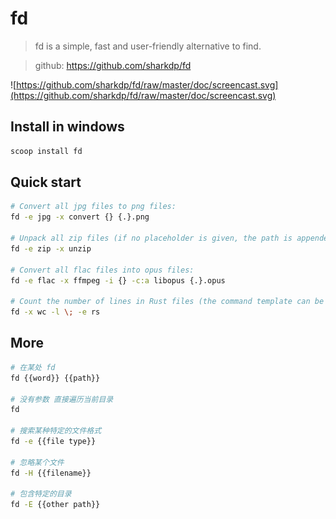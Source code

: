 # fd

> fd is a simple, fast and user-friendly alternative to find.

> github: https://github.com/sharkdp/fd

![https://github.com/sharkdp/fd/raw/master/doc/screencast.svg](https://github.com/sharkdp/fd/raw/master/doc/screencast.svg)

## Install in windows 

```bash
scoop install fd
```

## Quick start

```bash
# Convert all jpg files to png files:
fd -e jpg -x convert {} {.}.png

# Unpack all zip files (if no placeholder is given, the path is appended):
fd -e zip -x unzip

# Convert all flac files into opus files:
fd -e flac -x ffmpeg -i {} -c:a libopus {.}.opus

# Count the number of lines in Rust files (the command template can be terminated with ';'):
fd -x wc -l \; -e rs
```

## More

```bash
# 在某处 fd
fd {{word}} {{path}} 

# 没有参数 直接遍历当前目录
fd

# 搜索某种特定的文件格式
fd -e {{file type}}

# 忽略某个文件
fd -H {{filename}}

# 包含特定的目录
fd -E {{other path}}
```


